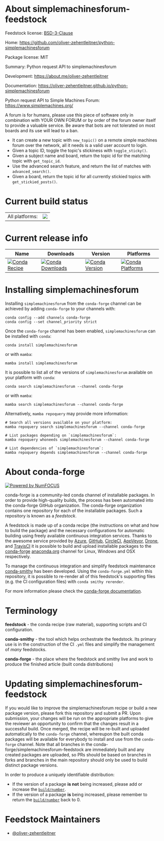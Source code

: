About simplemachinesforum-feedstock
===================================

Feedstock license: [BSD-3-Clause](https://github.com/conda-forge/simplemachinesforum-feedstock/blob/main/LICENSE.txt)

Home: https://github.com/oliver-zehentleitner/python-simplemachinesforum

Package license: MIT

Summary: Python request API to simplemachinesforum

Development: https://about.me/oliver-zehentleitner

Documentation: https://oliver-zehentleitner.github.io/python-simplemachinesforum


Python request API to Simple Machines Forum: https://www.simplemachines.org/


A forum is for humans, please use this piece of software only in combination with YOUR OWN FORUM or by order of the forum owner itself to provide
a valuable service. Be aware that bots are not tolerated on most boards and its use will lead to a ban.


- It can create a new topic with `new_topic()` on a remote simple machines forum over the network, all it needs is a valid user account to login.
- Given a topic ID, toggle the topic's stickiness with `toggle_sticky()`.
- Given a subject name and board, return the topic id for the matching topic with `get_topic_id`.
- Use the advanced search feature, and return the list of matches with `advanced_search()`.
- Given a board, return the topic id for all currently stickied topics with `get_stickied_posts()`.


Current build status
====================


<table><tr><td>All platforms:</td>
    <td>
      <a href="https://dev.azure.com/conda-forge/feedstock-builds/_build/latest?definitionId=15723&branchName=main">
        <img src="https://dev.azure.com/conda-forge/feedstock-builds/_apis/build/status/simplemachinesforum-feedstock?branchName=main">
      </a>
    </td>
  </tr>
</table>

Current release info
====================

| Name | Downloads | Version | Platforms |
| --- | --- | --- | --- |
| [![Conda Recipe](https://img.shields.io/badge/recipe-simplemachinesforum-green.svg)](https://anaconda.org/conda-forge/simplemachinesforum) | [![Conda Downloads](https://img.shields.io/conda/dn/conda-forge/simplemachinesforum.svg)](https://anaconda.org/conda-forge/simplemachinesforum) | [![Conda Version](https://img.shields.io/conda/vn/conda-forge/simplemachinesforum.svg)](https://anaconda.org/conda-forge/simplemachinesforum) | [![Conda Platforms](https://img.shields.io/conda/pn/conda-forge/simplemachinesforum.svg)](https://anaconda.org/conda-forge/simplemachinesforum) |

Installing simplemachinesforum
==============================

Installing `simplemachinesforum` from the `conda-forge` channel can be achieved by adding `conda-forge` to your channels with:

```
conda config --add channels conda-forge
conda config --set channel_priority strict
```

Once the `conda-forge` channel has been enabled, `simplemachinesforum` can be installed with `conda`:

```
conda install simplemachinesforum
```

or with `mamba`:

```
mamba install simplemachinesforum
```

It is possible to list all of the versions of `simplemachinesforum` available on your platform with `conda`:

```
conda search simplemachinesforum --channel conda-forge
```

or with `mamba`:

```
mamba search simplemachinesforum --channel conda-forge
```

Alternatively, `mamba repoquery` may provide more information:

```
# Search all versions available on your platform:
mamba repoquery search simplemachinesforum --channel conda-forge

# List packages depending on `simplemachinesforum`:
mamba repoquery whoneeds simplemachinesforum --channel conda-forge

# List dependencies of `simplemachinesforum`:
mamba repoquery depends simplemachinesforum --channel conda-forge
```


About conda-forge
=================

[![Powered by
NumFOCUS](https://img.shields.io/badge/powered%20by-NumFOCUS-orange.svg?style=flat&colorA=E1523D&colorB=007D8A)](https://numfocus.org)

conda-forge is a community-led conda channel of installable packages.
In order to provide high-quality builds, the process has been automated into the
conda-forge GitHub organization. The conda-forge organization contains one repository
for each of the installable packages. Such a repository is known as a *feedstock*.

A feedstock is made up of a conda recipe (the instructions on what and how to build
the package) and the necessary configurations for automatic building using freely
available continuous integration services. Thanks to the awesome service provided by
[Azure](https://azure.microsoft.com/en-us/services/devops/), [GitHub](https://github.com/),
[CircleCI](https://circleci.com/), [AppVeyor](https://www.appveyor.com/),
[Drone](https://cloud.drone.io/welcome), and [TravisCI](https://travis-ci.com/)
it is possible to build and upload installable packages to the
[conda-forge](https://anaconda.org/conda-forge) [anaconda.org](https://anaconda.org/)
channel for Linux, Windows and OSX respectively.

To manage the continuous integration and simplify feedstock maintenance
[conda-smithy](https://github.com/conda-forge/conda-smithy) has been developed.
Using the ``conda-forge.yml`` within this repository, it is possible to re-render all of
this feedstock's supporting files (e.g. the CI configuration files) with ``conda smithy rerender``.

For more information please check the [conda-forge documentation](https://conda-forge.org/docs/).

Terminology
===========

**feedstock** - the conda recipe (raw material), supporting scripts and CI configuration.

**conda-smithy** - the tool which helps orchestrate the feedstock.
                   Its primary use is in the construction of the CI ``.yml`` files
                   and simplify the management of *many* feedstocks.

**conda-forge** - the place where the feedstock and smithy live and work to
                  produce the finished article (built conda distributions)


Updating simplemachinesforum-feedstock
======================================

If you would like to improve the simplemachinesforum recipe or build a new
package version, please fork this repository and submit a PR. Upon submission,
your changes will be run on the appropriate platforms to give the reviewer an
opportunity to confirm that the changes result in a successful build. Once
merged, the recipe will be re-built and uploaded automatically to the
`conda-forge` channel, whereupon the built conda packages will be available for
everybody to install and use from the `conda-forge` channel.
Note that all branches in the conda-forge/simplemachinesforum-feedstock are
immediately built and any created packages are uploaded, so PRs should be based
on branches in forks and branches in the main repository should only be used to
build distinct package versions.

In order to produce a uniquely identifiable distribution:
 * If the version of a package **is not** being increased, please add or increase
   the [``build/number``](https://docs.conda.io/projects/conda-build/en/latest/resources/define-metadata.html#build-number-and-string).
 * If the version of a package **is** being increased, please remember to return
   the [``build/number``](https://docs.conda.io/projects/conda-build/en/latest/resources/define-metadata.html#build-number-and-string)
   back to 0.

Feedstock Maintainers
=====================

* [@oliver-zehentleitner](https://github.com/oliver-zehentleitner/)


